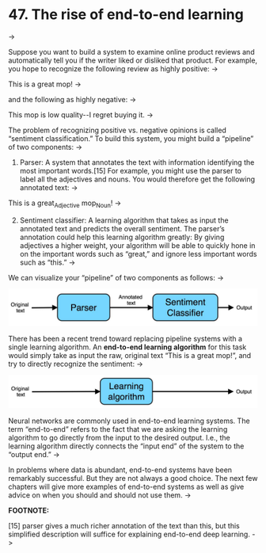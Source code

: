 # 47. The rise of end-to-end learning
->

Suppose you want to build a system to examine online product reviews and automatically tell you if the writer liked or disliked that product. For example, you hope to recognize the following review as highly positive:
->

This is a great mop!
->

and the following as highly negative:
->

This mop is low quality--I regret buying it.
->

The problem of recognizing positive vs. negative opinions is called “sentiment classification.” To build this system, you might build a “pipeline” of two components:
->

1. Parser: A system that annotates the text with information identifying the most important words.[15] For example, you might use the parser to label all the adjectives and nouns. You would therefore get the following annotated text:
->

This is a great<sub>Adjective</sub> mop<sub>Noun</sub>!
->

2. Sentiment classifier: A learning algorithm that takes as input the annotated text and predicts the overall sentiment. The parser’s annotation could help this learning algorithm greatly: By giving adjectives a higher weight, your algorithm will be able to quickly hone in on the important words such as “great,” and ignore less important words such as “this.”
->

We can visualize your “pipeline” of two components as follows:
->

![img](../imgs/C47_01.png)

There has been a recent trend toward replacing pipeline systems with a single learning algorithm. An ​**end-to-end learning algorithm​** for this task would simply take as input the raw, original text “This is a great mop!”, and try to directly recognize the sentiment:
->

![img](../imgs/C47_02.png)

Neural networks are commonly used in end-to-end learning systems. The term “end-to-end” refers to the fact that we are asking the learning algorithm to go directly from the input to the desired output. I.e., the learning algorithm directly connects the “input end” of the system to the “output end.”
->

In problems where data is abundant, end-to-end systems have been remarkably successful. But they are not always a good choice. The next few chapters will give more examples of end-to-end systems as well as give advice on when you should and should not use them.
->

**FOOTNOTE:**

[15]  parser gives a much richer annotation of the text than this, but this simplified description will suffice for explaining end-to-end deep learning.
->